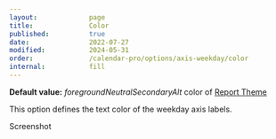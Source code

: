 ```yaml
---
layout:             page
title:              Color
published:          true
date:               2022-07-27
modified:           2024-05-31
order:              /calendar-pro/options/axis-weekday/color
internal:           fill
---
```

**Default value:** *foregroundNeutralSecondaryAlt* color of [Report Theme](../../features/themes.md)

This option defines the text color of the weekday axis labels.

<todo>Screenshot</todo>